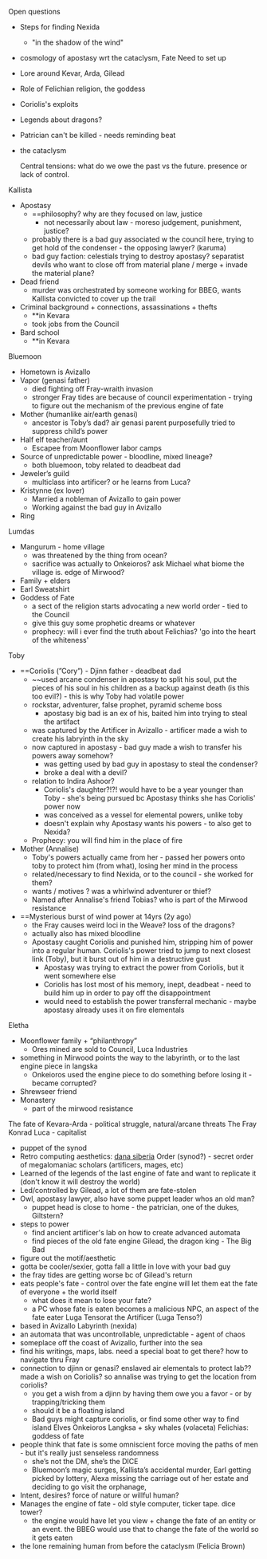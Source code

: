 Open questions
- Steps for finding Nexida
	- "in the shadow of the wind"
- cosmology of apostasy wrt the cataclysm, Fate
Need to set up
- Lore around Kevar, Arda, Gilead
- Role of Felichian religion, the goddess
- Coriolis's exploits
- Legends about dragons? 
- Patrician can't be killed - needs reminding beat
- the cataclysm

  Central tensions: what do we owe the past vs the future. presence or lack of control.

Kallista
- Apostasy
	- ==philosophy? why are they focused on law, justice
		- not necessarily about law - moreso judgement, punishment, justice?
	- probably there is a bad guy associated w the council here, trying to get hold of the condenser - the opposing lawyer? (karuma)
	- bad guy faction: celestials trying to destroy apostasy? separatist devils who want to close off from material plane / merge + invade the material plane?
- Dead friend
	- murder was orchestrated by someone working for BBEG, wants Kallista convicted to cover up the trail
- Criminal background + connections, assassinations + thefts
    - **in Kevara
    - took jobs from the Council
- Bard school
    - **in Kevara

Bluemoon
- Hometown is Avizallo
- Vapor (genasi father)
    - died fighting off Fray-wraith invasion
    - stronger Fray tides are because of council experimentation - trying to figure out the mechanism of the previous engine of fate
- Mother (humanlike air/earth genasi)
    - ancestor is Toby’s dad? air genasi parent purposefully tried to suppress child’s power
- Half elf teacher/aunt
    - Escapee from Moonflower labor camps
- Source of unpredictable power - bloodline, mixed lineage?
    - both bluemoon, toby related to deadbeat dad
- Jeweler’s guild
    - multiclass into artificer? or he learns from Luca?
- Kristynne (ex lover)
    - Married a nobleman of Avizallo to gain power
    - Working against the bad guy in Avizallo
- Ring

Lumdas
- Mangurum - home village
    - was threatened by the thing from ocean?
    - sacrifice was actually to Onkeioros? ask Michael what biome the village is. edge of Mirwood? 
- Family + elders
- Earl Sweatshirt
- Goddess of Fate
	- a sect of the religion starts advocating a new world order - tied to the Council
	- give this guy some prophetic dreams or whatever
	- prophecy: will i ever find the truth about Felichias? 'go into the heart of the whiteness'

Toby
- ==Coriolis (”Cory”) - Djinn father - deadbeat dad
	- ~~used arcane condenser in apostasy to split his soul, put the pieces of his soul in his children as a backup against death (is this too evil?) - this is why Toby had volatile power
	- rockstar, adventurer, false prophet, pyramid scheme boss
		- apostasy big bad is an ex of his, baited him into trying to steal the artifact
	- was captured by the Artificer in Avizallo - artificer made a wish to create his labryinth in the sky
	- now captured in apostasy - bad guy made a wish to transfer his powers away somehow?
		- was getting used by bad guy in apostasy to steal the condenser?
		- broke a deal with a devil?
	- relation to Indira Ashoor? 
		- Coriolis's daughter?!?! would have to be a year younger than Toby - she's being pursued bc Apostasy thinks she has Coriolis' power now
		- was conceived as a vessel for elemental powers, unlike toby
		- doesn't explain why Apostasy wants his powers - to also get to Nexida?
	- Prophecy: you will find him in the place of fire
- Mother (Annalise)
	- Toby's powers actually came from her - passed her powers onto toby to protect him (from what), losing her mind in the process
	- related/necessary to find Nexida, or to the council - she worked for them?
	- wants / motives ? was a whirlwind adventurer or thief?
	- Named after Annalise's friend Tobias? who is part of the Mirwood resistance
- ==Mysterious burst of wind power at 14yrs (2y ago)
	- the Fray causes weird loci in the Weave? loss of the dragons?
	- actually also has mixed bloodline
	- Apostasy caught Coriolis and punished him, stripping him of power into a regular human. Coriolis's power tried to jump to next closest link (Toby), but it burst out of him in a destructive gust
		- Apostasy was trying to extract the power from Coriolis, but it went somewhere else
		- Coriolis has lost most of his memory, inept, deadbeat - need to build him up in order to pay off the disappointment
		- would need to establish the power transferral mechanic - maybe apostasy already uses it on fire elementals

Eletha
- Moonflower family + “philanthropy”
    - Ores mined are sold to Council, Luca Industries
- something in Mirwood points the way to the labyrinth, or to the last engine piece in langska
	- Onkeioros used the engine piece to do something before losing it - became corrupted?
- Shrewseer friend
- Monastery
    - part of the mirwood resistance

  

The fate of Kevara-Arda - political struggle, natural/arcane threats
The Fray
Konrad Luca - capitalist
- puppet of the synod
- Retro computing aesthetics: [dana siberia](https://newsletter.shifthappens.site/archive/the-cursed-universes-of-dana-sibera/)
Order (synod?) -  secret order of megalomaniac scholars (artificers, mages, etc)
- Learned of the legends of the last engine of fate and want to replicate it (don't know it will destroy the world)
- Led/controlled by Gilead, a lot of them are fate-stolen
- Owl, apostasy lawyer, also have some puppet leader whos an old man?
	- puppet head is close to home - the patrician, one of the dukes, Giltstern?
- steps to power
	- find ancient artificer's lab on how to create advanced automata
	- find pieces of the old fate engine
Gilead, the dragon king - The Big Bad
- figure out the motif/aesthetic
- gotta be cooler/sexier, gotta fall a little in love with your bad guy
- the fray tides are getting worse bc of Gilead's return
- eats people's fate - control over the fate engine will let them eat the fate of everyone + the world itself
	- what does it mean to lose your fate? 
	- a PC whose fate is eaten becomes a malicious NPC, an aspect of the fate eater
Luga Tensorat the Artificer (Luga Tenso?)
- based in Avizallo
Labyrinth (nexida)
- an automata that was uncontrollable, unpredictable - agent of chaos
- someplace off the coast of Avizallo, further into the sea
- find his writings, maps, labs. need a special boat to get there? how to navigate thru Fray
- connection to djinn or genasi? enslaved air elementals to protect lab?? made a wish on Coriolis? so annalise was trying to get the location from coriolis?
	- you get a wish from a djinn by having them owe you a favor - or by trapping/tricking them
	- should it be a floating island
	- Bad guys might capture coriolis, or find some other way to find island
Elves
Onkeioros
Langksa + sky whales (volaceta)
Felichias: goddess of fate
- people think that fate is some omniscient force moving the paths of men - but it's really just senseless randomness
    - she’s not the DM, she’s the DICE
    - Bluemoon’s magic surges, Kallista’s accidental murder, Earl getting picked by lottery, Alexa missing the carriage out of her estate and deciding to go visit the orphanage,
- Intent, desires? force of nature or willful human?
- Manages the engine of fate - old style computer, ticker tape. dice tower?
	- the engine would have let you view + change the fate of an entity or an event. the BBEG would use that to change the fate of the world so it gets eaten
- the lone remaining human from before the cataclysm (Felicia Brown)

